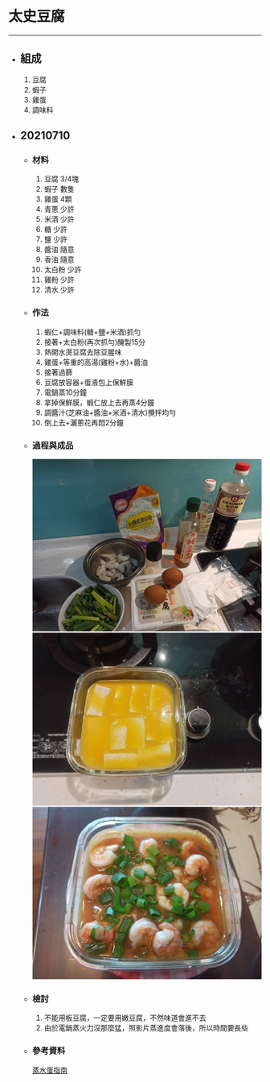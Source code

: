 # 太史豆腐
---
+ ## 組成
    1. 豆腐
    2. 蝦子
    3. 雞蛋
    4. 調味料


+ ## 20210710
  + ### 材料
    1. 豆腐 3/4塊
    2. 蝦子 數隻
    3. 雞蛋 4顆
    4. 青蔥 少許
    5. 米酒 少許
    6. 糖   少許
    7. 鹽   少許
    8. 醬油 隨意
    9.  香油    隨意
    10. 太白粉  少許
    11. 雞粉    少許
    12. 清水 少許
  
  + ### 作法
    1. 蝦仁+調味料(糖+鹽+米酒)抓勻
    2. 接著+太白粉(再次抓勻)醃製15分
    3. 熱開水燙豆腐去除豆腥味
    4. 雞蛋+等重的高湯(雞粉+水)+醬油
    5. 接著過篩
    6. 豆腐放容器+蛋液包上保鮮膜
    7. 電鍋蒸10分鐘
    8. 拿掉保鮮膜，蝦仁放上去再蒸4分鐘
    9. 調醬汁(芝麻油+醬油+米酒+清水)攪拌均勻
    10. 倒上去+灑蔥花再悶2分鐘

  
  + ### 過程與成品
    ![](../../Image/20210710_1.jpg)
    ![](../../Image/20210710_2.jpg)
    ![](../../Image/20210710_3.jpg)
  
  + ### 檢討
    1. 不能用板豆腐，一定要用嫩豆腐，不然味道會進不去
    2. 由於電鍋蒸火力沒那麼猛，照影片蒸進度會落後，所以時間要長些
  
  + ### 參考資料
    [蒸水蛋指南](https://youtu.be/sxYW2XP3ASs?t=208)